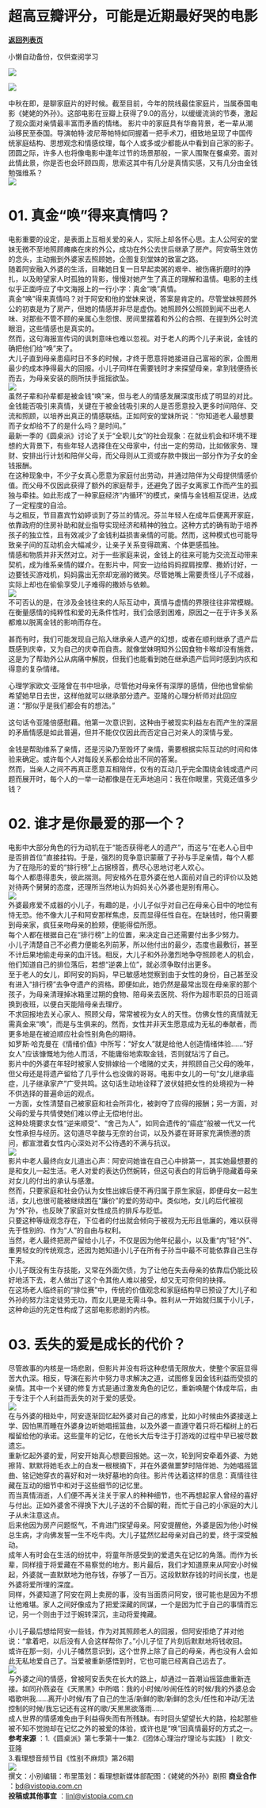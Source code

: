 # 超高豆瓣评分，可能是近期最好哭的电影

[**返回列表页**](/gzh/看理想)

小懒自动备份，仅供查阅学习

![](https://mmbiz.qpic.cn/mmbiz_png/aP7vrTpXJxRA0ViaNRqia18YGj5LgX4VSibTFXfBlkXZakYUA8yBkEQYYmpmDmxH0IZyeY4oUcOiabiaj1PywxF6StQ/640?wx_fmt=png)

![](https://mmbiz.qpic.cn/mmbiz_jpg/aP7vrTpXJxQpnuOyibyFDqPZOJn5GdutUvA5LC648jkk16ibWcgsM2r7cr3uCA1KiccADxialgYQhJJOntKHKHiaZTQ/640?wx_fmt=jpeg&from;=appmsg)

  
中秋在即，是聊家庭片的好时候。截至目前，今年的院线最佳家庭片，当属泰国电影《姥姥的外孙》。这部电影在豆瓣上获得了9.0的高分，以缓缓流淌的节奏，激起了观众面对亲情最丰富而矛盾的情绪。
影片中的家庭具有华裔背景，老一辈从潮汕移民至泰国。导演帕特·波尼蒂帕特如同握着一把手术刀，细致地呈现了中国传统家庭结构、思想观念和情感纹理，每个人或多或少都能从中看到自己家的影子。  
团圆之际，许多人也将像电影中逢年过节的场景那般，一家人围聚在餐桌旁。面对此情此景，你是否也会环顾四周，思索这其中有几分是真情实感，又有几分由金钱勉强维系？  
![](https://mmbiz.qpic.cn/mmbiz_png/aP7vrTpXJxRA0ViaNRqia18YGj5LgX4VSibyicaNpfZMjSJFGHr85glQV0UvxPDGJ30TMHYUPnUHgbYyqpCwF83EGw/640?wx_fmt=png)  

#  **01.** **真金“唤”得来真情吗？**  

电影重要的设定，是表面上互相关爱的亲人，实际上却各怀心思。主人公阿安的堂妹无微不至地照顾瘫痪在床的外公，成功在外公去世后继承了房产。阿安萌生效仿的念头，主动搬到外婆家去照顾她，企图复刻堂妹的致富之路。  
随着阿安融入外婆的生活，目睹她日复一日早起卖粥的艰辛、被伤痛折磨时的挣扎，以及盼望家人时孤独的背影，慢慢对她产生了真正的理解和温情。电影的主线似乎正面呼应了中文海报上的一行小字：真金“唤”真情。  
真金“唤”得来真情吗？对于阿安和他的堂妹来说，答案是肯定的。尽管堂妹照顾外公的初衷是为了房产，但她的情感并非尽是虚伪。她照顾外公照顾到闻不出老人味、对那些不管不顾的亲属心生怨恨、房间里摆着和外公的合照、在提到外公时流眼泪，这些情感也是真实的。  
然而，这句海报宣传词的讽刺意味也难以忽视。对于老人的两个儿子来说，金钱的确把他们给“唤”来了。  
大儿子直到母亲患癌时日不多的时候，才终于愿意将她接进自己富裕的家，企图用最少的成本挣得最大的回报。小儿子同样在需要钱时才来探望母亲，拿到钱便扬长而去，为母亲安装的厕所扶手摇摇欲坠。  
![](https://mmbiz.qpic.cn/mmbiz_jpg/aP7vrTpXJxQpnuOyibyFDqPZOJn5GdutUN4bicyYk57nicF0Efk2rDOQZc4qY2S5cJKOzyl6rewvyehcMjw0KO0IA/640?wx_fmt=jpeg&from;=appmsg)  
虽然子辈和孙辈都是被金钱“唤”来，但与老人的情感发展深度形成了明显的对比。金钱能否吸引来真情，关键在于被金钱吸引来的人是否愿意投入更多时间陪伴、交流和照顾，以培养出真正的情感联结。正如阿安的堂妹所说：“你知道老人最想要而子女却给不了的是什么吗？是时间。”  
最新一季的《圆桌派》讨论了关于“全职儿女”的社会现象：在就业机会和环境不理想的大背景下，有些年轻人选择住在父母家中，付出一定的劳动，比如做家务、理财、安排出行计划和陪伴父母，而父母则从工资或存款中拨出一部分作为子女的金钱报酬。  
在这种现象中，不少子女真心愿意为家庭付出劳动，并通过陪伴为父母提供情感价值。而父母不仅因此获得了额外的家庭帮手，还避免了因子女离家工作而产生的孤独与牵挂。如此形成了一种家庭经济“内循环”的模式，亲情与金钱相互促进，达成了一定程度的自洽。  
与之相反，节目嘉宾竹幼婷谈到了芬兰的情况。芬兰年轻人在成年后便离开家庭，依靠政府的住房补助和就业指导实现经济和精神的独立。这种方式的确有助于培养孩子的独立性，且有效减少了金钱利益损害亲情的可能。然而，这种模式也可能导致亲子间的互动机会大幅减少，让亲子关系变得疏离、个体更感孤独。  
情感和物质并非天然对立。对于一些家庭来说，金钱上的往来可能为交流互动带来契机，成为维系亲情的媒介。在影片中，阿安一边给妈妈捏肩按摩、撒娇讨好，一边要钱买游戏机，妈妈露出无奈却宠溺的微笑。尽管她嘴上需要责怪儿子不成器，实际上却也在偷偷享受儿子难得的撒娇与依赖。  
![](https://mmbiz.qpic.cn/mmbiz_jpg/aP7vrTpXJxQpnuOyibyFDqPZOJn5GdutUddpia0pkibZbn06HkjYjwcZRQyNrZSPLs5g1M5jic6peHRRIIGibrpggyA/640?wx_fmt=jpeg&from;=appmsg)  
不可否认的是，在涉及金钱往来的人际互动中，真情与虚情的界限往往非常模糊。在衡量感情的纯粹性和爱的无条件性时，我们会感到困难，原因之一在于许多关系都难以脱离金钱的影响而存在。  

甚而有时，我们可能发现自己陷入继承亲人遗产的幻想，或者在顺利继承了遗产后既感到庆幸，又为自己的庆幸而自责。就像堂妹明知外公因食物卡喉却没有施救，这是为了帮助外公从病痛中解脱，但我们也能看到她在继承遗产后同时感到内疚和得意的复杂情绪。

  

心理学家欧文·亚隆曾在书中坦承，尽管他对母亲怀有深厚的感情，但他也曾偷偷希望她早日去世，这样他就可以继承部分遗产。亚隆的心理分析师对此回应道：“那似乎是我们都会有的想法。”

  

这句话令亚隆倍感慰藉。他第一次意识到，这种由于被现实利益左右而产生的深层的矛盾情感是如此普遍，但并不能仅仅因此而否定自己对亲人的深情与爱。

  
金钱是帮助维系了亲情，还是污染乃至毁坏了亲情，需要根据实际互动的时间和体验来确定。或许每个人对每段关系都会给出不同的答案。  
然而，当亲人之间不再真正愿意互相陪伴，仅有的互动几乎完全围绕金钱或遗产问题而展开时，每个人的一举一动都像是在无声地追问：我在你眼里，究竟还值多少钱？  

#  **02.** **谁才是你最爱的那一个？**  

电影中大部分角色的行为动机在于“能否获得老人的遗产”，而这与“在老人心目中是否排首位”直接挂钩。于是，强烈的竞争意识蒙蔽了子孙与手足亲情，每个人都为了在隐形的爱的“排行榜”上占据榜首，费尽心思地讨老人欢心。  
每个人都患得患失，彼此揣测。阿安格外在意外婆在他人面前对自己的评价以及她对待两个舅舅的态度，还理所当然地认为妈妈关心外婆也是别有用心。  
![](https://mmbiz.qpic.cn/mmbiz_jpg/aP7vrTpXJxQpnuOyibyFDqPZOJn5GdutUZvgByw5eZot4TWgQgvJiaOZrW92gy8sRCMSI53y4Ebaia64srq5iccPMA/640?wx_fmt=jpeg&from;=appmsg)  
外婆最疼爱不成器的小儿子，有趣的是，小儿子似乎对自己在母亲心目中的地位有恃无恐。他不像大儿子和阿安那样焦虑，反而显得任性自在。在缺钱时，他只需要到母亲家，疯狂亲吻母亲的脸颊，便能得偿所愿。  
每个人都在根据自己在“排行榜”上的位置，来决定自己还需要付出多少努力。  
小儿子清楚自己不必费力便能名列前茅，所以他付出的最少，态度也最敷衍，甚至不计后果地偷走母亲的血汗钱。相反，大儿子和外孙激烈地争夺照顾老人的机会，他们知道自己的排位落后，若想“逆袭上位”，就必须争取付出更多。  
至于老人的女儿，即阿安的妈妈，早已敏感地觉察到由于女性的身份，自己甚至没有进入“排行榜”去争夺遗产的资格。即便如此，她仍然是最常出现在母亲家的那个孩子，为母亲清理掉冰箱里过期的食物、陪母亲去医院、将作为超市职员的日班调换到夜班，以便白天能陪母亲去理疗。  
不求回报地去关心家人、照顾父母，常常被视为女人的天性。仿佛女性的真情就无需真金来“唤”，而是与生俱来的。然而，女性并非天生愿意成为无私的奉献者，而更多地是在被迫顺应社会性别角色的期待。  
如罗斯·哈克曼在《情绪价值》中所写：“好女人”就是给他人创造情绪体验……“好女人”应该慷慨地为他人而活，不能庸俗地索取金钱，否则就玷污了自己。  
影片中的外婆在年轻时被家人安排嫁给一个嗜赌的丈夫，并照顾自己父母的晚年，但父母还是将遗产留给了几乎什么也没做的哥哥。电影中女儿的一句“女儿继承癌症，儿子继承家产”广受共鸣。这句话生动地诠释了波伏娃把女性的处境视为一种不供选择的普遍命运的观点。  
一方面，女性清楚自己被家庭和社会所异化，被剥夺了应得的报酬；另一方面，对父母的爱与共情使她们难以停止无偿地付出。  
这种处境要求女性“逆来顺受”、“舍己为人”，如同会遗传的“癌症”般被一代又一代女性承担与经历。这句道尽辛酸与无奈的台词，以及外婆在哥哥家充满愤懑的质问，都宣泄着女性内心深处对不公待遇的不满与抗议。  
![](https://mmbiz.qpic.cn/mmbiz_jpg/aP7vrTpXJxQpnuOyibyFDqPZOJn5GdutUMkAfeeb3icmcibX6tFrcxmzh1WHsY5W0SvfMwk6v6C2roma5iaCTEwNPw/640?wx_fmt=jpeg&from;=appmsg)  
影片中老人最终向女儿道出心声：阿安问她谁在自己心中排第一，其实她最想要的是和女儿一起生活。老人对爱的表达仍然婉转，但这句表白的背后确乎隐藏着母亲对女儿的付出的承认与感激。  
然而，只要家庭和社会仍认为女性出嫁后便不再归属于原生家庭，即便母女一起生活，女儿也很可能被继续困在“廉价”的爱的劳动中。类似地，女儿的后代被视为“外”孙，也反映了家庭对女性成员的排斥与贬低。  
只要这种等级观念存在，下位者的付出就会倾向于被视为无形且低廉的，难以获得先于性别的、作为“人”的自由与权利。  
当然，老人最终把房产留给小儿子，不仅是因为他年纪最小，以及重“内”轻“外”、重男轻女的传统观念，还因为她知道小儿子在所有子孙当中最不可能依靠自己生存下来。  
小儿子既没有生存技能，又常在外面欠债，为了让他在失去母亲的依靠后仍能比较好地活下去，老人做出了这个令其他人难以接受，却又无可奈何的抉择。  
在这场老人临终前的“排位赛”中，传统的价值观念和家庭结构早已预设了大儿子和外孙的努力注定徒劳无功，而女儿更是无需斗争。胜利从一开始就归属于小儿子，这种命运的先定性构成了这部电影悲剧的内核。  

#  **03.** **丢失的爱是成长的代价？**  

尽管故事的内核是一场悲剧，但影片并没有将这种悲情无限放大，使整个家庭显得苦大仇深。相反，导演在影片中努力寻求解决之道，试图修复因金钱利益而受损的亲情。其中一个关键的修复方式是通过激发角色的记忆，重新唤醒个体成年后，由于专注于个人利益而丢失的对于爱的感受。  
![](https://mmbiz.qpic.cn/mmbiz_jpg/aP7vrTpXJxQpnuOyibyFDqPZOJn5GdutU0A6S8CyABvut1FWeabBhSWxQxOrDQibAw9LpuwdVka58uMh9VNdqGPg/640?wx_fmt=jpeg&from;=appmsg)  
在与外婆的相处中，阿安逐渐回忆起外婆对自己的疼爱，比如小时候由外婆接送上学、因怕黑而睡在外婆身边听她唱摇篮曲，以及外婆一直遵守着只将石榴树上的石榴留给他的承诺。这些童年的记忆，在他长大后专注于打游戏的过程中早已被尽数遗忘。  
重新忆起外婆的爱，阿安开始真心想要回报她。这一次，轮到阿安牵着外婆、为她擦背、默默将她毛衣上的白发一根根摘下，并在外婆做噩梦时陪伴她、为她唱摇篮曲、铭记她穿衣的喜好和对一块好墓地的向往。影片传达着这样的信息：真情往往藏在互动的细节中和对于这些细节的记忆里。  
而当真情消逝，人们便不再关注关于家人的种种细节，也不再想起家人曾经的喜好与付出。正如外婆舍不得换下大儿子送的不合脚的鞋，而忙于自己的小家庭的大儿子从未注意这点。  
后来他因为房产问题怄气，不肯进门探望母亲。阿安提醒他，外婆是因为他小时候总生病，才向佛发誓一生不吃牛肉。大儿子猛然忆起母亲对自己的爱，终于深受触动。  
成年人有时会在生活的纷扰中，将童年所感受到的爱遗失在记忆的角落。而作为长辈，同样擅于将爱藏在不易察觉的地方。影片最后，我们才知道原来从阿安小时候起，外婆就一直默默地为他存钱，存够了一百万。这段默默存钱的时间长度，也是外婆将爱所埋的深度。  
同样，外婆知道了阿安在网上卖房的事，没有当面质问阿安，很可能也是因为不想让他难堪。家人之间好像成为了把爱深藏的同谋，一个是因为忙于自己的事情而忘记，另一个则由于过于婉转深沉，主动将爱掩藏。

  

小儿子最后想给阿安一些钱，作为对其照顾老人的回报，但阿安拒绝了并对他说：“拿着吧，以后没有人会这样帮你了。”小儿子怔了片刻后默默地将钱收回。  
或许在那一刻，小儿子幡然意识到，这个世界上除了自己的母亲，再也没有人会如此无私地爱自己了。当爱被重新感悟到时，它也可能已经离自己远去了。  
![](https://mmbiz.qpic.cn/mmbiz_jpg/aP7vrTpXJxQpnuOyibyFDqPZOJn5GdutUbGP1iazLrOWdMNd7IYUtEwjZwqzuMciaO9ibx77wwrKPtOeiay3bwfsyFQ/640?wx_fmt=jpeg&from;=appmsg)  
与外婆之间的情感，曾被阿安丢失在长大的路上，却通过一首潮汕摇篮曲重新连接。如同孙燕姿在《天黑黑》中所唱：我的小时候/吵闹任性的时候/我的外婆总会唱歌哄我......离开小时候/有了自己的生活/新鲜的歌/新鲜的念头/任性和冲动/无法控制的时候/我忘记还有这样的歌/天黑黑欲落雨......  
成人世界的情感难免由于利益得失而有所残缺。有时回头望望长大的路，拾起那些被不知不觉抛却在记忆之外的被爱的体验，或许也是“唤”回真情最好的方式之一。  
 **参考来源** ：1.《圆桌派》第七季第十一集2.《团体心理治疗理论与实践》丨欧文·亚隆  
3.看理想音频节目《性别不麻烦》第26期  
![](https://mmbiz.qpic.cn/mmbiz_png/aP7vrTpXJxRA0ViaNRqia18YGj5LgX4VSibCtkY28xLiaOEanibJrx7E0bWiaH8tRc0WkaCZ35VoiabPsr0urCBdAzT9Q/640?wx_fmt=other&tp;=webp&wxfrom;=5&wx;_lazy=1&wx;_co=1)  
撰文：小别编辑：布里策划：看理想新媒体部配图：《姥姥的外孙》剧照 **商业合作** ：bd@vistopia.com.cn  
 **投稿或其他事宜** ：linl@vistopia.com.cn

